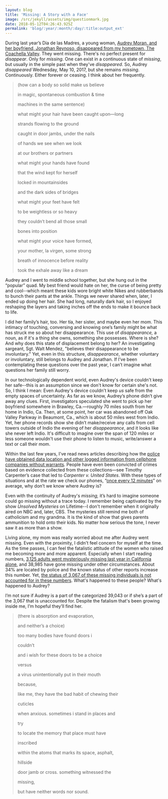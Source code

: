 ```yaml
---
layout: blog
title: 'Missing: A Story with a Face'
image: /src/jekyll/assets/img/questionmark.jpg
date: 2018-05-12T04:26:43.925Z
permalink: 'blog/:year/:month/:day/:title:output_ext'
---
```

During last year’s Dia de las Madres, a young woman, [Audrey Moran, and her boyfriend, Jonathan Reynoso, disappeared from my hometown, The Coachella Valley](https://www.desertsun.com/story/news/crime_courts/2018/05/09/missing-couple-disappeared-exactly-one-year-ago/586719002/). They went missing. There's no perfect present for _disappear_. Only for _missing_. One can exist in a continuous state of _missing_, but usually in the simple past when they've _disappeared_. So, Audrey _disappeared_ Wednesday, May 10, 2017, but she remains _missing_. Continuously. Either forever or ceasing. I think about her frequently.

> (how can a body so solid make us believe
>
> in magic, spontaneous combustion & time
>
> machines in the same sentence)
>
> what might your hair have been caught upon—long
>
> strands flowing to the ground
>
> caught in door jambs, under the nails
>
> of hands we see when we look
>
> at our brothers or partners
>
> what might your hands have found
>
> that the wind kept for herself
>
> locked in mountainsides
>
> and the dark sides of bridges
>
> what might your feet have felt
>
> to be weightless or so heavy 
>
> they couldn’t bend all those small
>
> bones into position
>
> what might your voice have formed,
>
> your mother, la virgen, some strong
>
> breath of innocence before reality
>
> took the exhale away like a dream

Audrey and I went to middle school together, but she hung out in the “popular” quad. My best friend would hate on her, the curse of being pretty and cool--which meant these kids wore bright white Nikes and rubberbands to bunch their pants at the ankle. Things we never shared when, later, I ended up doing her hair. She had long, naturally dark hair, so I enjoyed reshaping the layers and taking inches off the ends to make it bounce back to life.

I did her family’s hair, too. Her tía, her sister, and maybe even her mom. This intimacy of touching, conversing and knowing one’s family might be what has struck me so about her disappearance. This use of _disappearance,_ a noun, as if it's a thing she owns, something she possesses. Where is she? And why does this state of displacement belong to her? An investigating sargeant, Sgt. Walt Mendez, "believes their disappearance to be involuntary." Yet, even in this structure, _disappearance_, whether voluntary or involuntary, still belongs to Audrey and Jonathan. If I’ve been contemplating these questions over the past year, I can’t imagine what questions her family still worry. 

In our technologically dependent world, even Audrey's device couldn't keep her safe--this is an assumption since we don't know for certain she's not. So, I think I mean: Even Audrey's device couldn't keep _us_ safe from the empty spaces of uncertainty. As far as we know, Audrey’s phone didn’t give away any clues. First, investigators speculated she went to pick up her boyfriend somewhere in Brawley, Ca.—roughly 70 miles south from her home in Indio, Ca. Then, at some point, her car was abandoned off Oak Valley Parkway in Beaumont, Ca., which is about 50 miles west from Indio. Yet, her phone records show she didn’t make/receive any calls from cell towers outside of Indio the evening of her _disappearance_, and it looks like she never left Indio. It's difficult to imagine over the span of 120 miles or less someone wouldn't use their phone to listen to music, write/answer a text or call their mom. 

Within the last few years, I've read news articles describing how the [police have obtained data location and other logged information from cellphone companies without warrants](https://www.aclu.org/blog/privacy-technology/location-tracking/supreme-court-will-decide-whether-police-need-warrant). People have even been convicted of crimes based on evidence collected from these collections—see Timothy Carpenter’s case that led to _Carpenter v. United States_. With these types of situations and at the rate we check our phones, “[once every 12 minutes](https://nypost.com/2017/11/08/americans-check-their-phones-80-times-a-day-study/)” on average, why don’t we know where Audrey is?

Even with the continuity of Audrey's _missing,_ it’s hard to imagine someone could go missing without a trace today. I remember being captivated by the show _Unsolved Mysteries_ on Lifetime--I don't remember when it originally aired on NBC and, later, CBS. The mysteries still remind me both of catholicism and my grandma. It is the kind of show that gives parents ammunition to hold onto their kids. No matter how serious the tone, I never saw it as more than a show. 

Living alone, my mom was really worried about me after Audrey went missing. Even with the proximity, I didn't feel concern for myself at the time. As the time passes, I can feel the fatalistic attitude of the women who raised me becoming more and more apparent. Especially when I start reading numbers, [3,125 adults went mysteriously missing last year in California alone](https://oag.ca.gov/sites/all/files/agweb/pdfs/missing/adults/2017-5-adult-annual-reports.pdf), and 38,985 have gone missing under other circumstances. About 34% are located by police and the known status of other reports increase this number. Yet, [the status of 3,067 of these missing individuals is not accounted for in these numbers](< https://oag.ca.gov/sites/all/files/agweb/pdfs/missing/adults/2017-6-adult-reports-status.pdf>). What's happened to these people? What's happened to Audrey?

I’m not sure if Audrey is a part of the categorized 39,043 or if she’s a part of the 3,067 that is unaccounted for. Despite the fatalism that's been growing inside me, I’m hopeful they’ll find her. 

> (there is absorption and evaporation,
>
> and neither’s a choice)
>
> too many bodies have found doors i 
>
> couldn’t
>
> and i wish for these doors to be a choice
>
> versus
>
> a virus unintentionally put in their mouth
>
> because,
>
> like me, they have the bad habit of chewing their 
>
> cuticles
>
> when anxious. sometimes i stand in places and 
>
> try
>
> to locate the memory that place must have
>
> inscribed 
>
> within the atoms that marks its space, asphalt,
>
> hillside
>
> door jamb or cross. something witnessed the
>
> missing,
>
> but have neither words nor sound.
